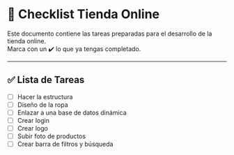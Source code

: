 # 🛒 Checklist Tienda Online

Este documento contiene las tareas preparadas para el desarrollo de la tienda online.  
Marca con un ✔️ lo que ya tengas completado.

---

## ✅ Lista de Tareas

- [ ] Hacer la estructura  
- [ ] Diseño de la ropa  
- [ ] Enlazar a una base de datos dinámica  
- [ ] Crear login  
- [ ] Crear logo  
- [ ] Subir foto de productos  
- [ ] Crear barra de filtros y búsqueda  
